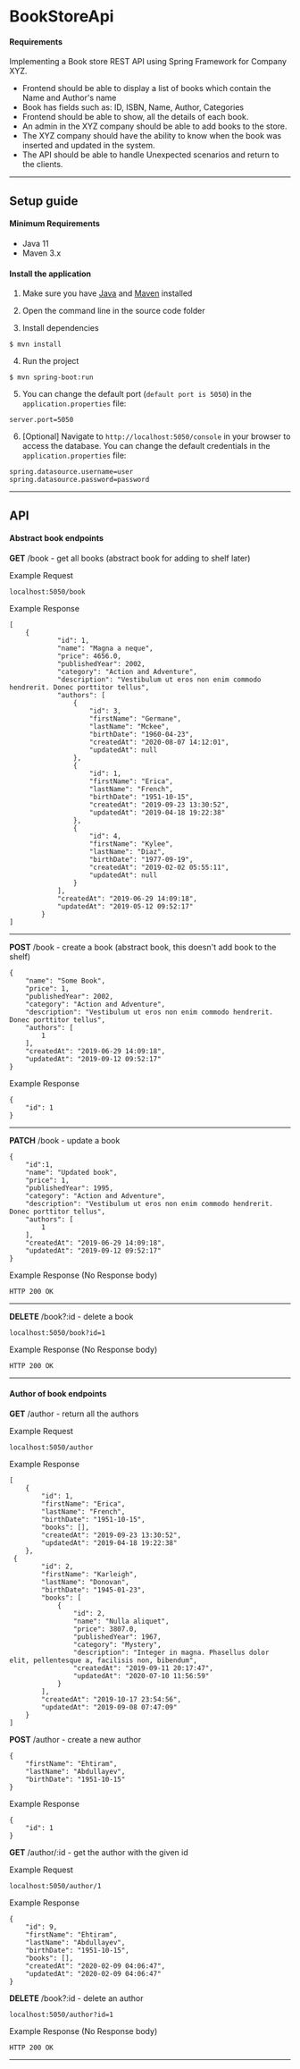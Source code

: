 # BookStoreApi

#### Requirements
Implementing a Book store REST API using Spring Framework for Company XYZ.
- Frontend should be able to display a list of books which contain the Name and Author's name
- Book has fields such as: ID, ISBN, Name, Author, Categories
- Frontend should be able to show, all the details of each book.
- An admin in the XYZ company should be able to add books to the store.
- The XYZ company should have the ability to know when the book was inserted and updated in
the system.
- The API should be able to handle Unexpected scenarios and return to the clients.
---

## Setup guide

#### Minimum Requirements

 - Java 11
 - Maven 3.x

#### Install the application

1. Make sure you have [Java](https://www.oracle.com/technetwork/java/javase/downloads/jdk13-downloads-5672538.html) and [Maven](https://maven.apache.org) installed

2. Open the command line in the source code folder

3. Install dependencies

  ```
  $ mvn install
  ```

4. Run the project

  ```
  $ mvn spring-boot:run
  ```

5. You can change the default port (`default port is 5050`) in the `application.properties` file:

  ```
  server.port=5050
  ```

6. [Optional] Navigate to `http://localhost:5050/console` in your browser to access the database. You can change the default credentials in the `application.properties` file:

  ```
  spring.datasource.username=user
  spring.datasource.password=password
  ```
---

## API

#### Abstract book endpoints
**GET** /book - get all books (abstract book for adding to shelf later)

Example Request
```
localhost:5050/book
```


Example Response

````
[
	{
            "id": 1,
            "name": "Magna a neque",
            "price": 4656.0,
            "publishedYear": 2002,
            "category": "Action and Adventure",
            "description": "Vestibulum ut eros non enim commodo hendrerit. Donec porttitor tellus",
            "authors": [
                {
                    "id": 3,
                    "firstName": "Germane",
                    "lastName": "Mckee",
                    "birthDate": "1960-04-23",
                    "createdAt": "2020-08-07 14:12:01",
                    "updatedAt": null
                },
                {
                    "id": 1,
                    "firstName": "Erica",
                    "lastName": "French",
                    "birthDate": "1951-10-15",
                    "createdAt": "2019-09-23 13:30:52",
                    "updatedAt": "2019-04-18 19:22:38"
                },
                {
                    "id": 4,
                    "firstName": "Kylee",
                    "lastName": "Diaz",
                    "birthDate": "1977-09-19",
                    "createdAt": "2019-02-02 05:55:11",
                    "updatedAt": null
                }
            ],
            "createdAt": "2019-06-29 14:09:18",
            "updatedAt": "2019-05-12 09:52:17"
        }
]
````
---
**POST** /book - create a book (abstract book, this doesn't add book to the shelf)

````
{
    "name": "Some Book",
    "price": 1,
    "publishedYear": 2002,
    "category": "Action and Adventure",
    "description": "Vestibulum ut eros non enim commodo hendrerit. Donec porttitor tellus",
    "authors": [
        1
    ],
    "createdAt": "2019-06-29 14:09:18",
    "updatedAt": "2019-09-12 09:52:17"
}
````
Example Response

````
{
    "id": 1
}
````
---

**PATCH** /book - update a book 

````
{
    "id":1,
    "name": "Updated book",
    "price": 1,
    "publishedYear": 1995,
    "category": "Action and Adventure",
    "description": "Vestibulum ut eros non enim commodo hendrerit. Donec porttitor tellus",
    "authors": [
        1
    ],
    "createdAt": "2019-06-29 14:09:18",
    "updatedAt": "2019-09-12 09:52:17"
}
````
Example Response (No Response body)

````
HTTP 200 OK
````
---
**DELETE** /book?:id - delete a book 

````
localhost:5050/book?id=1
````
Example Response (No Response body)

````
HTTP 200 OK
````

---

#### Author of book endpoints
**GET** /author - return all the authors

Example Request
```
localhost:5050/author
```


Example Response

````
[
    {
        "id": 1,
        "firstName": "Erica",
        "lastName": "French",
        "birthDate": "1951-10-15",
        "books": [],
        "createdAt": "2019-09-23 13:30:52",
        "updatedAt": "2019-04-18 19:22:38"
    },
 {
        "id": 2,
        "firstName": "Karleigh",
        "lastName": "Donovan",
        "birthDate": "1945-01-23",
        "books": [
            {
                "id": 2,
                "name": "Nulla aliquet",
                "price": 3807.0,
                "publishedYear": 1967,
                "category": "Mystery",
                "description": "Integer in magna. Phasellus dolor elit, pellentesque a, facilisis non, bibendum",
                "createdAt": "2019-09-11 20:17:47",
                "updatedAt": "2020-07-10 11:56:59"
            }
        ],
        "createdAt": "2019-10-17 23:54:56",
        "updatedAt": "2019-09-08 07:47:09"
    }
]
````

**POST** /author - create a new author

````
{
    "firstName": "Ehtiram",
    "lastName": "Abdullayev",
    "birthDate": "1951-10-15"
}
````
Example Response

````
{
    "id": 1
}
````


**GET** /author/:id - get the author with the given id

Example Request
```
localhost:5050/author/1
```

Example Response

````
{
    "id": 9,
    "firstName": "Ehtiram",
    "lastName": "Abdullayev",
    "birthDate": "1951-10-15",
    "books": [],
    "createdAt": "2020-02-09 04:06:47",
    "updatedAt": "2020-02-09 04:06:47"
}
````

**DELETE** /book?:id - delete an author 

````
localhost:5050/author?id=1
````
Example Response (No Response body)

````
HTTP 200 OK
````

---